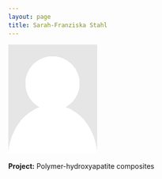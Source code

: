 ```yaml
---
layout: page
title: Sarah-Franziska Stahl
---
```


<img src="img/placeholder.png" alt="Sarah-Franziska Stahl" class="gallery">

**Project:** Polymer-hydroxyapatite composites
